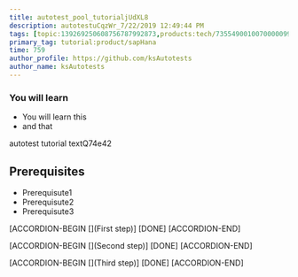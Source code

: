 ```yaml
---
title: autotest_pool_tutorialjUdXL8
description: autotestuCqzWr_7/22/2019 12:49:44 PM
tags: [topic:139269250608756787992873,products:tech/73554900100700000996,tutorial:experience/advanced]
primary_tag: tutorial:product/sapHana
time: 759
author_profile: https://github.com/ksAutotests
author_name: ksAutotests
---
```

### You will learn
- You will learn this
- and that

autotest tutorial textQ74e42

## Prerequisites
- Prerequisute1
- Prerequisute2
- Prerequisute3

[ACCORDION-BEGIN [](First step)]
[DONE]
[ACCORDION-END]

[ACCORDION-BEGIN [](Second step)]
[DONE]
[ACCORDION-END]

[ACCORDION-BEGIN [](Third step)]
[DONE]
[ACCORDION-END]

